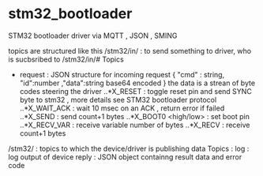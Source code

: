 # stm32_bootloader
STM32 bootloader driver via MQTT , JSON , SMING 

topics are structured like this
<prefix>/stm32/in/<topic> : to send something to driver, who is sucbsribed to <prefix>/stm32/in/#
Topics
- request : JSON structure for incoming request { "cmd" : string, "id":number ,"data":string base64 encoded }
the data is a strean of byte codes steering the driver
..*X_RESET : toggle reset pin and send SYNC byte to stm32 , more details see STM32 bootloader protocol
..*X_WAIT_ACK : wait 10 msec on an ACK , return error if failed
..*X_SEND <count> : send count+1 bytes
..*X_BOOT0 <high/low> : set boot pin 
..*X_RECV_VAR : receive variable number of bytes
..*X_RECV <count> : receive count+1 bytes

<prefix>/stm32/<topic> : topics to which the device/driver is publishing data
Topics :
log : log output of device
reply : JSON object containng result data and error code


